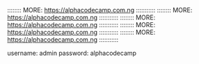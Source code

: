 :::::::: MORE: https://alphacodecamp.com.ng :::::::::::
:::::::: MORE: https://alphacodecamp.com.ng :::::::::::
:::::::: MORE: https://alphacodecamp.com.ng :::::::::::
:::::::: MORE: https://alphacodecamp.com.ng :::::::::::
:::::::: MORE: https://alphacodecamp.com.ng :::::::::::


username: admin
password: alphacodecamp